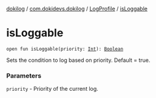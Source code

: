 [dokilog](../../index.md) / [com.dokidevs.dokilog](../index.md) / [LogProfile](index.md) / [isLoggable](./is-loggable.md)

# isLoggable

`open fun isLoggable(priority: `[`Int`](https://kotlinlang.org/api/latest/jvm/stdlib/kotlin/-int/index.html)`): `[`Boolean`](https://kotlinlang.org/api/latest/jvm/stdlib/kotlin/-boolean/index.html)

Sets the condition to log based on priority. Default = true.

### Parameters

`priority` - Priority of the current log.